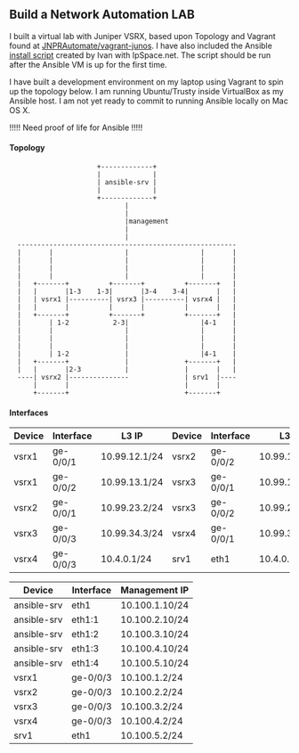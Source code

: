 ## Build a Network Automation LAB

I built a virtual lab with Juniper VSRX, based upon Topology and Vagrant found at [JNPRAutomate/vagrant-junos](https://github.com/JNPRAutomate/vagrant-junos).  I have also included the Ansible [install script](https://github.com/ipspace/NetOpsWorkshop/tree/master/install) created by Ivan with IpSpace.net.  The script should be run after the Ansible VM is up for the first time.

I have built a development environment on my laptop using Vagrant to spin up the topology below.  I am running Ubuntu/Trusty inside VirtualBox as my Ansible host.  I am not yet ready to commit to running Ansible locally on Mac OS X.

!!!!!
Need proof of life for Ansible
!!!!!

#### Topology
```
                      +-------------+
                      |             |
                      | ansible-srv |
                      |             |
                      +-------------+
                             |
                             |
                             |management 
                             |
                             |
  -------------------------------------------------------
  |       |                  |                  |       |
  |       |                  |                  |       |
  |       |                  |                  |       |
  |       |                  |                  |       |
  |   +-------+          +-------+          +-------+   |
  |   |       |1-3    1-3|       |3-4    3-4|       |   |
  |   | vsrx1 |----------| vsrx3 |----------| vsrx4 |   |
  |   |       |          |       |          |       |   |
  |   +-------+          +-------+          +-------+   |
  |       | 1-2           2-3|                  |4-1    |
  |       |                  |                  |       |
  |       |                  |                  |       |
  |       |                  |                  |       |
  |       | 1-2              |                  |4-1    |
  |   +-------+              |              +-------+   |
  |   |       |2-3           |              |       |   |
  ----| vsrx2 |---------------              | srv1  |---- 
      |       |                             |       |
      +-------+                             +-------+
```

#### Interfaces

Device | Interface | L3 IP | Device | Interface | L3 IP
---|---|---|---|---|---
vsrx1 | ge-0/0/1 | 10.99.12.1/24 | vsrx2 | ge-0/0/2 | 10.99.12.2/24
vsrx1 | ge-0/0/2 | 10.99.13.1/24 | vsrx3 | ge-0/0/1 | 10.99.13.3/24
vsrx2 | ge-0/0/1 | 10.99.23.2/24 | vsrx3 | ge-0/0/2 | 10.99.23.3/24
vsrx3 | ge-0/0/3 | 10.99.34.3/24 | vsrx4 | ge-0/0/1 | 10.99.34.4/24
vsrx4 | ge-0/0/3 | 10.4.0.1/24 | srv1 | eth1 | 10.4.0.2/24

Device | Interface | Management IP
---|---|---
ansible-srv | eth1 | 10.100.1.10/24
ansible-srv | eth1:1 | 10.100.2.10/24
ansible-srv | eth1:2 | 10.100.3.10/24
ansible-srv | eth1:3 | 10.100.4.10/24
ansible-srv | eth1:4 | 10.100.5.10/24
vsrx1 | ge-0/0/3 | 10.100.1.2/24
vsrx2 | ge-0/0/3 | 10.100.2.2/24
vsrx3 | ge-0/0/3 | 10.100.3.2/24
vsrx4 | ge-0/0/3 | 10.100.4.2/24
srv1 | eth1 | 10.100.5.2/24
